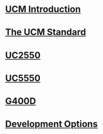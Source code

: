 # [UCM Introduction](intro.md)
# [The UCM Standard](standard.md)
# [UC2550](uc2550.md)
# [UC5550](uc5550.md)
# [G400D](g400d.md)
# [Development Options](accessories.md)
